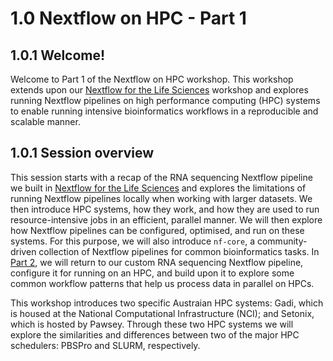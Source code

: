# 1.0 Nextflow on HPC - Part 1

## 1.0.1 Welcome!

Welcome to Part 1 of the Nextflow on HPC workshop. This workshop extends upon our [Nextflow for the Life Sciences](https://sydney-informatics-hub.github.io/hello-nextflow-2025/) workshop and explores running Nextflow pipelines on high performance computing (HPC) systems to enable running intensive bioinformatics workflows in a reproducible and scalable manner.

## 1.0.1 Session overview

This session starts with a recap of the RNA sequencing Nextflow pipeline we built in [Nextflow for the Life Sciences](https://sydney-informatics-hub.github.io/hello-nextflow-2025/) and explores the limitations of running Nextflow pipelines locally when working with larger datasets. We then introduce HPC systems, how they work, and how they are used to run resource-intensive jobs in an efficient, parallel manner. We will then explore how Nextflow pipelines can be configured, optimised, and run on these systems. For this purpose, we will also introduce `nf-core`, a community-driven collection of Nextflow pipelines for common bioinformatics tasks. In [Part 2](/docs/part2/00_intro.md), we will return to our custom RNA sequencing Nextflow pipeline, configure it for running on an HPC, and build upon it to explore some common workflow patterns that help us process data in parallel on HPCs.

This workshop introduces two specific Austraian HPC systems: Gadi, which is housed at the National Computational Infrastructure (NCI); and Setonix, which is hosted by Pawsey. Through these two HPC systems we will explore the similarities and differences between two of the major HPC schedulers: PBSPro and SLURM, respectively.
